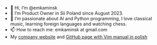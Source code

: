 - 👋 Hi, I’m @emkaminsk
- 👀 I’m Product Owner in Sii Poland since August 2023.
- 🌱 I’m passionate about AI and Python programming, I love classical music, learning foreign languages and watching chess.
- 📫 How to reach me: emkaminsk at gmail.com
- My [company website](https://www.mkkonsultant.com/) and [GitHub page with Vim manual in polish](https://emkaminsk.github.io/Sciaga_vim/manual_vim.html)
